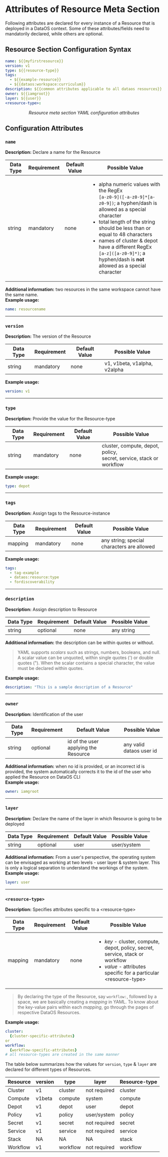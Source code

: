 # Attributes of Resource Meta Section

Following attributes are declared for every instance of a Resource that is deployed in a DataOS context. Some of these attributes/fields need to mandatorily declared, while others are optional.

## Resource Section Configuration Syntax

```yaml
name: ${{myfirstresource}}
version: v1
type: ${{resource-type}}
tags:
  - ${{example-resource}}
  - ${{dataos:workspace:curriculum}}
description: ${{common attributes applicable to all dataos resources}}
owner: ${{iamgroot}}
layer: ${{user}}
<resource-type>:
```

<center><i>Resource meta section YAML configuration attributes</i></center>

## Configuration Attributes

### **`name`**

**Description:** Declare a name for the Resource<br>

| **Data Type**    | **Requirement** | **Default Value** | **Possible Value** |
|------------------|-----------------|-------------------|-------------------|
| string          | mandatory       | none              |   <ul><li>alpha numeric values with the RegEx <br>`[a-z0-9]([-a-z0-9]*[a-z0-9])`; a hyphen/dash is allowed as a special character</li>  <li>total length of the string should be less than or equal to 48 characters</li>  <li>names of cluster & depot have a different RegEx <br>`[a-z]([a-z0-9]*)`; a hyphen/dash is **not** allowed as a special character</li>      |

**Additional information:** two resources in the same workspace cannot have the same name.<br>
**Example usage:**
```yaml
name: resourcename
```

---

### **`version`**

**Description:** The version of the Resource <br>

| **Data Type**    | **Requirement** | **Default Value** | **Possible Value** |
|------------------|-----------------|-------------------|-------------------|
| string          | mandatory       | none              | v1, v1beta, v1alpha, v2alpha              |

**Example usage:**
```yaml
version: v1
```

---
### **`type`**

**Description:** Provide the value for the Resource-type <br>

| **Data Type**    | **Requirement** | **Default Value** | **Possible Value** |
|------------------|-----------------|-------------------|-------------------|
| string          | mandatory       | none              | cluster, compute, depot, policy,<br> secret, service, stack or workflow              |

**Example usage:**
```yaml
type: depot
```
---
### **`tags`**

**Description:** Assign tags to the Resource-instance <br>

| **Data Type**    | **Requirement** | **Default Value** | **Possible Value** |
|------------------|-----------------|-------------------|-------------------|
| mapping          | mandatory       | none              | any string; special characters are allowed  |

**Example usage:**
```yaml
tags: 
  - tag-example
  - dataos:resource:type
  - fordiscoverability
```
---

### **`description`**

**Description:** Assign description to Resource<br>

| **Data Type**    | **Requirement** | **Default Value** | **Possible Value** |
|------------------|-----------------|-------------------|-------------------|
| string          | optional       | none              | any string  |

**Additional information:** the description can be within quotes or without.<br>
> YAML supports *scalars* such as strings, numbers, booleans, and null. A scalar value can be unquoted, within single quotes (') or double quotes ("). When the scalar contains a special character, the value must be declared within quotes.

**Example usage:**
```yaml
description: "This is a sample description of a Resource"  
```

---

### **`owner`**

**Description:** Identification of the user <br>

| **Data Type**    | **Requirement** | **Default Value** | **Possible Value** |
|------------------|-----------------|-------------------|-------------------|
| string          | optional       | id of the user applying the Resource              | any valid dataos user id  |

**Additional information:** when no id is provided, or an incorrect id is provided, the system automatically corrects it to the id of the user who applied the Resource on DataOS CLI<br>
**Example usage:**
```yaml
owner: iamgroot
```

---

### **`layer`**

**Description:** Declare the name of the layer in which Resource is going to be deployed <br>

| **Data Type**    | **Requirement** | **Default Value** | **Possible Value** |
|------------------|-----------------|-------------------|-------------------|
| string          | optional       | user             | user/system  |

**Additional information:** 
From a user's perspective, the operating system can be envisaged as working at two levels - user layer & system layer. This is only a logical separation to understand the workings of the system. <br>
**Example usage:** 
```yaml
layer: user
```
---

### **`<resource-type>`**

**Description:** Specifies attributes specific to a \<resource-type\> <br>

| **Data Type**    | **Requirement** | **Default Value** | **Possible Value** |
|------------------|-----------------|-------------------|-------------------|
| mapping          | mandatory       | none             | <ul><li><i>key</i> - cluster, compute, depot, policy, secret, service, stack or workflow</li><li><i>value</i> - attributes specific for a particular \<resource-type\></li></ul>  |

> By declaring the type of the Resource, say `workflow:`, followed by a space, we are basically creating a *mapping* in YAML.
> To know about the key-value pairs within each *mapping*, go through the pages of respective DataOS Resources. 

**Example usage:**
```yaml
cluster:
  {cluster-specific-attributes}
or
workflow:
  {workflow-specific-attributes}
# all resource-types are created in the same manner
```

The table below summarizes how the values for `version`, `type` & `layer` are declared for different types of Resources.


| Resource | version | type | layer | Resource-type |
| --- | --- | --- | --- | --- |
| Cluster | v1 | cluster | not required | cluster |
| Compute | v1beta | compute | system | compute |
| Depot | v1 | depot | user | depot |
| Policy | v1 | policy | user/system | policy |
| Secret | v1 | secret | not required | secret |
| Service | v1 | service | not required | service |
| Stack | NA | NA | NA | stack |
| Workflow | v1 | workflow | not required | workflow |


